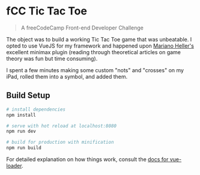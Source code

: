 # fCC Tic Tac Toe

> A freeCodeCamp Front-end Developer Challenge

The object was to build a working Tic Tac Toe game that was unbeatable. I opted to use VueJS for my framework and happened upon [Mariano Heller's](https://github.com/marianoheller/tic-tac-toe-minimax) excellent minimax plugin (reading through theoretical articles on game theory was fun but time consuming).

I spent a few minutes making some custom "nots" and "crosses" on my iPad, rolled them into a symbol, and added them.


## Build Setup

``` bash
# install dependencies
npm install

# serve with hot reload at localhost:8080
npm run dev

# build for production with minification
npm run build
```

For detailed explanation on how things work, consult the [docs for vue-loader](http://vuejs.github.io/vue-loader).
